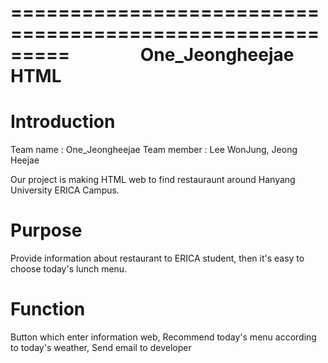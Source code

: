 =========================================================
                 One_Jeongheejae HTML
=========================================================

# Introduction
Team name : One_Jeongheejae
Team member : Lee WonJung, Jeong Heejae

Our project is making HTML web to find restauraunt around Hanyang University ERICA Campus.


# Purpose

Provide information about restaurant to ERICA student, then it's easy to choose today's lunch menu.

# Function

Button which enter information web, Recommend today's menu according to today's weather, Send email to developer
